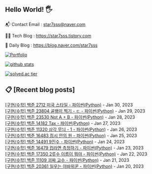 ## Hello World! 🖐

📬 Contact Email : star7sss@naver.com

👨‍💻 Tech Blog : https://star7sss.tistory.com

🤪 Daily Blog : https://blog.naver.com/star7sss

[![Portfolio](https://img.shields.io/badge/Portfolio-%23000000.svg?style=for-the-badge&logo=firefox&logoColor=#FF7139)](https://fern-way-13f.notion.site/Jang-Thang-3b7b327981a2456c8ee5952eadb848b9)

[![github stats](https://github-readme-stats.vercel.app/api?username=jangThang&show_icons=true&hide_border=False)](https://star7sss.tistory.com)

[![solved.ac tier](http://mazassumnida.wtf/api/v2/generate_badge?boj=star7sss)](https://solved.ac/star7sss)

## 📋 [Recent blog posts]
[[구현/수학] 백준 2712 미국 스타일 - 파이썬(Python)](https://star7sss.tistory.com/680) - Jan 30, 2023<br>
[[구현/수학] 백준 23804 골뱅이 찍기 - ㄷ - 파이썬(Python)](https://star7sss.tistory.com/679) - Jan 29, 2023<br>
[[구현/수학] 백준 23530 Not A + B - 파이썬(Python)](https://star7sss.tistory.com/678) - Jan 28, 2023<br>
[[구현/수학] 백준 14182 Tax - 파이썬(Python)](https://star7sss.tistory.com/677) - Jan 27, 2023<br>
[[구현/수학] 백준 11320 삼각 무늬 - 1 - 파이썬(Python)](https://star7sss.tistory.com/676) - Jan 26, 2023<br>
[[구현/수학] 백준 16483 접시 안의 원 - 파이썬(Python)](https://star7sss.tistory.com/675) - Jan 25, 2023<br>
[[구현/수학] 백준 14491 9진수 - 파이썬(Python)](https://star7sss.tistory.com/674) - Jan 24, 2023<br>
[[구현/수학] 백준 16479 컵라면 측정하기 - 파이썬(Python)](https://star7sss.tistory.com/673) - Jan 23, 2023<br>
[[구현/수학] 백준 17350 2루수 이름이 뭐야 - 파이썬(Python)](https://star7sss.tistory.com/672) - Jan 22, 2023<br>
[[구현/수학] 백준 11109 괴짜 교수 - 파이썬(Python)](https://star7sss.tistory.com/671) - Jan 21, 2023<br>
[[구현/수학] 백준 20361 일우는 야바위꾼 - 파이썬(Python)](https://star7sss.tistory.com/670) - Jan 20, 2023<br>
